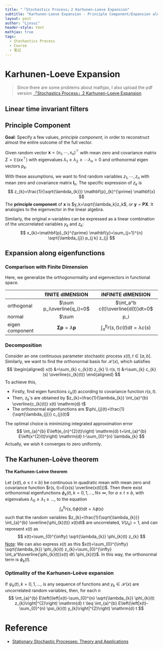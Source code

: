 ```yaml
---
title: "「Stochastics Process」2 Karhunen-Loeve Expansion"
subtitle: "Karhunen-Loeve Expansion - Principle Component/Expansion along eigenfunctions/The Karhunen-Loève theorem"
layout: post
author: "Linsui"
header-style: text
mathjax: true
tags:
  - Stochastics Process
  - Course
  - 笔记
---
```


# Karhunen-Loeve Expansion

> Since there are some problems about mathjax, I also upload the pdf version <a href="https://denglinsui.github.io/pdf/StochasticsProcess/02.pdf" target="_blank">「Stochastics Process」2 Karhunen-Loeve Expansion</a>.

## Linear time invariant filters

## Principle Component

**Goal**: Specify a few values, *principle component*, in order to reconstruct almost the entire outcome of the full vector.   

Given random vector $\mathbf{x}=(x_1,\cdots,x_n)^\top$ with mean zero and covariance matrix $\Sigma=\mathbb{E}(xx^\top)$ with eigenvalues $\lambda_1\geq\lambda_2\geq\cdots\lambda_n>0$ and orthonormal eigen vectors $p_k$.

With these assumptions, we want to find random variables $z_1,\cdots,z_n$ with mean zero and covariance matrix $\mathbf{I}_n$. The specific expression of $z_k$ is
$$
z_{k}=\frac{1}{\sqrt{\lambda_{k}}} \mathbf{p}_{k}^{\prime} \mathbf{x}
$$
The **principle component** of $\mathbf{x}$ is $y_k=\sqrt{\lambda_k}z_k$, or $\mathbf{y}=\mathbf{PX}$. It analogies to the eigenvector in the linear algebra.

Similarly, the original x-variables can be expressed as a linear combination of the uncorrelated variables $y_k$ and $z_k$:
$$
x_{k}=\mathbf{p}_{k}^{\prime} \mathbf{y}=\sum_{j=1}^{n} \sqrt{\lambda_{j}} p_{j k} z_{j}
$$

  ## Expansion along eigenfunctions

### Comparison with Finite Dimension

Here, we generalize the orthogonormality and eigenvectors in functional space.

|                 |                  fINITE dIMENSION                  |                  iNFINITE dIMENSION                   |
| --------------- | :------------------------------------------------: | :---------------------------------------------------: |
| orthogonal      |             $\sum p_i\overline{q_i}=0$             |          $\int_a^b c(t)\overline{d(t)}dt=0$           |
| normal          |                  $\sum |p_i|^2=1$                  |                $\int_a^b |c(t)|^2dt=1$                |
| eigen component | $\boldsymbol{\Sigma} \mathbf{p}=\lambda\mathbf{p}$ | $\int_{a}^{b} r(s, t) c(t) \mathrm{d} t=\lambda c(s)$ |

### Decomposition

Consider an one continuous parameter stochastic process $x(t), t\in[a,b]$. Similarly, we want to find the orthonormal basis for $\mathcal{H}(x)$, which satisfies
$$
\begin{aligned}
x(t) &=\sum_{k} c_{k}(t) z_{k} \\
r(s, t) &=\sum_{k} c_{k}(s) \overline{c_{k}(t)}
\end{aligned}
$$
To achieve this, 

- Firstly, find eigen functions $c_k(t)$ according to covariance function $r(s,t)$. 
- Then, $z_k$'s are obtained by $z_{k}=\frac{1}{\lambda_{k}} \int_{a}^{b} \overline{c_{k}(t)} x(t) \mathrm{d} t$
- The orthonormal eigenfunctions are $\phi_{j}(t)=\frac{1}{\sqrt{\lambda_{j}}} c_{j}(t)$

The optimal choice is minimizing integrated approximation error
$$
\int_{a}^{b} E\left(e_{n}^{2}(t)\right) \mathrm{d} t=\int_{a}^{b} E\left(x^{2}(t)\right) \mathrm{d} t-\sum_{0}^{n} \lambda_{k}
$$
Actually, we wish it converges to zero uniformly.

## The Karhunen-Loève theorem

#### The Karhunen-Loève theorem

Let $\{x(t), a \leq t \leq b\}$ be continuous in quadratic mean with mean zero and covariance function $r(s, t)=E(x(s) \overline{x(t)})$. Then there exist orthonormal eigenfunctions $\phi_{k}(t), k=0,1, \ldots, N \leq$ $\infty,$ for $a \leq t \leq b,$ with eigenvalues $\lambda_{0} \geq \lambda_{1} \geq \ldots,$ to the equation
$$
\int_{a}^{b} r(s, t) \phi(t) \mathrm{d} t=\lambda \phi(s)
$$
such that the random variables $z_{k}=\frac{1}{\sqrt{\lambda_{k}}} \int_{a}^{b} \overline{\phi_{k}(t)} x(t)dt$  are uncorrelated, $V\left(z_{k}\right)=1,$ and can represent $x(t)$ as
$$
x(t)=\sum_{0}^{\infty} \sqrt{\lambda_{k}} \phi_{k}(t) z_{k}
$$
<u>Note</u>: We can also express $x(t)$ as this $x(t)=\sum_{0}^{\infty} \sqrt{\lambda_{k}} \phi_{k}(t) z_{k}=\sum_{0}^{\infty} \int_a^b\overline{\phi_{k}(t)}x(t) dt\ \phi_{k}(t)$. In this way, the orthonormal term is $\phi_k(t)$.

### Optimality of the Karhunen-Loève expansion  

If $\psi_{k}(t), k=0,1, \ldots,$ is any sequence of functions and $y_{k} \in \mathscr{H}(x)$
are uncorrelated random variables, then, for each $n$
$$
\int_{a}^{b} E\left(\left|x(t)-\sum_{0}^{n} \sqrt{\lambda_{k}} \phi_{k}(t) z_{k}\right|^{2}\right) \mathrm{d} t \leq \int_{a}^{b} E\left(\left|x(t)-\sum_{0}^{n} \psi_{k}(t) y_{k}\right|^{2}\right) \mathrm{d} t
$$

# Reference

- [Stationary Stochastic Processes: Theory and Applications](https://www.amazon.com/Stationary-Stochastic-Processes-Applications-Statistical/dp/1466557796)

  

